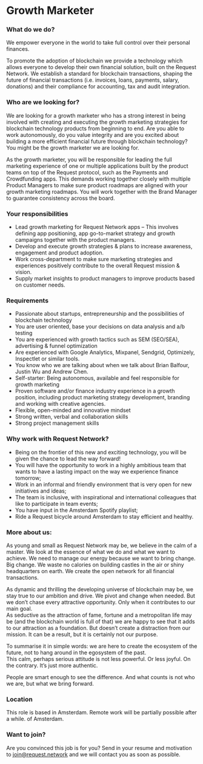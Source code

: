 # Growth Marketer

### **What do we do?**

We empower everyone in the world to take full control over their personal finances.  
  
To promote the adoption of blockchain we provide a technology which allows everyone to develop their own financial solution, built on the Request Network. We establish a standard for blockchain transactions, shaping the future of financial transactions \(i.e. invoices, loans, payments, salary, donations\) and their compliance for accounting, tax and audit integration.

### **Who are we looking for?**

We are looking for a growth marketer who has a strong interest in being involved with creating and executing the growth marketing strategies for blockchain technology products from beginning to end. Are you able to work autonomously, do you value integrity and are you excited about building a more efficient financial future through blockchain technology? You might be the growth marketer we are looking for.

As the growth marketer, you will be responsible for leading the full marketing experience of one or multiple applications built by the product teams on top of the Request protocol, such as the Payments and Crowdfunding apps. This demands working together closely with multiple Product Managers to make sure product roadmaps are aligned with your growth marketing roadmaps. You will work together with the Brand Manager to guarantee consistency across the board.

###  **Your responsibilities**

* Lead growth marketing for Request Network apps – This involves defining app positioning, app go-to-market strategy and growth campaigns together with the product managers.
* Develop and execute growth strategies & plans to increase awareness, engagement and product adoption.
* Work cross-department to make sure marketing strategies and experiences positively contribute to the overall Request mission & vision.
* Supply market insights to product managers to improve products based on customer needs.

### **Requirements**

* Passionate about startups, entrepreneurship and the possibilities of blockchain technology
* You are user oriented, base your decisions on data analysis and a/b testing
* You are experienced with growth tactics such as SEM \(SEO/SEA\), advertising & funnel optimization
* Are experienced with Google Analytics, Mixpanel, Sendgrid, Optimizely, Inspectlet or similar tools.
* You know who we are talking about when we talk about Brian Balfour, Justin Wu and Andrew Chen.
* Self-starter: Being autonomous, available and feel responsible for growth marketing
* Proven software and/or finance industry experience in a growth position, including product marketing strategy development, branding and working with creative agencies.
* Flexible, open-minded and innovative mindset
* Strong written, verbal and collaboration skills
* Strong project management skills

### **Why work with Request Network?**

* Being on the frontier of this new and exciting technology, you will be given the chance to lead the way forward!
* You will have the opportunity to work in a highly ambitious team that wants to have a lasting impact on the way we experience finance tomorrow;
* Work in an informal and friendly environment that is very open for new initiatives and ideas;
* The team is inclusive, with inspirational and international colleagues that like to participate in team events;
* You have input in the Amsterdam Spotify playlist;
* Ride a Request bicycle around Amsterdam to stay efficient and healthy.

### **More about us:**

As young and small as Request Network may be, we believe in the calm of a master. We look at the essence of what we do and what we want to achieve. We need to manage our energy because we want to bring change. Big change. We waste no calories on building castles in the air or shiny headquarters on earth. We create the open network for all financial transactions.

As dynamic and thrilling the developing universe of blockchain may be, we stay true to our ambition and drive. We pivot and change when needed. But we don’t chase every attractive opportunity. Only when it contributes to our main goal.  
As seductive as the attraction of fame, fortune and a metropolitan life may be \(and the blockchain world is full of that\) we are happy to see that it adds to our attraction as a foundation. But doesn’t create a distraction from our mission. It can be a result, but it is certainly not our purpose.

To summarise it in simple words: we are here to create the ecosystem of the future, not to hang around in the egosystem of the past.  
This calm, perhaps serious attitude is not less powerful. Or less joyful. On the contrary. It’s just more authentic.  
  
People are smart enough to see the difference. And what counts is not who we are, but what we bring forward.

### **Location**

This role is based in Amsterdam. Remote work will be partially possible after a while. of Amsterdam.

### **Want to join?**

Are you convinced this job is for you? Send in your resume and motivation to [join@request.network](http://join@request.network) and we will contact you as soon as possible.

